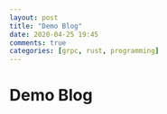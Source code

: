 ```yaml
---
layout: post
title: "Demo Blog"
date: 2020-04-25 19:45
comments: true
categories: [grpc, rust, programming]
---
```


# Demo Blog
